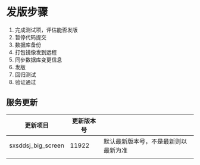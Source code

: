 
# 发版步骤 

1. 完成测试项，评估能否发版
2. 暂停代码提交
3. 数据库备份
4. 打包镜像发到远程
5. 同步数据库变更信息
6. 发版
7. 回归测试
8. 验证通过

## 服务更新 

| 更新项目           | 更新版本号 |                                      |
| ------------------ | ---------- | ------------------------------------ |
| sxsddsj_big_screen | 11922      | 默认最新版本号，不是最新则以最新为准 |
|                    |            |                                      |

```

```

